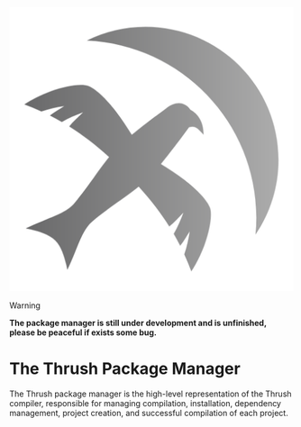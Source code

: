 <p align="center">
  <img src= "https://github.com/thrushlang/thorium/blob/master/assets/thrushlang-v1.0.png" alt= "logo" style= "width: 2hv; height: 2hv;"> </img>
</p>

> [!WARNING]  
> **The package manager is still under development and is unfinished, please be peaceful if exists some bug.**

# The Thrush Package Manager 

The Thrush package manager is the high-level representation of the Thrush compiler, responsible for managing compilation, installation, dependency management, project creation, and successful compilation of each project.
